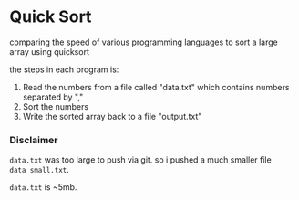# Quick Sort

comparing the speed of various programming languages to sort a large array using quicksort

the steps in each program is:

1. Read the numbers from a file called "data.txt" which contains numbers separated by ","
2. Sort the numbers
3. Write the sorted array back to a file "output.txt"

### Disclaimer
`data.txt` was too large to push via git. so i pushed a much smaller file `data_small.txt`.

`data.txt` is ~5mb.